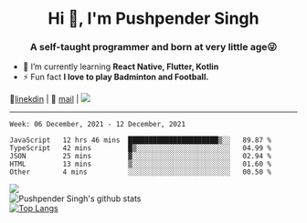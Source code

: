 <h1 align="center">Hi 👋, I'm Pushpender Singh</h1>
<h3 align="center">A self-taught programmer and born at very little age😜</h3>

- 🌱 I’m currently learning **React Native, Flutter, Kotlin**
- ⚡ Fun fact **I love to play Badminton and Football.**

👔[linekdin](https://www.linkedin.com/in/pushpender-singh-240061202/) | 📧 [mail](mailto:pushpendersingh@p2devs.com) | ![](https://komarev.com/ghpvc/?username=pushpender-singh-ap&color=blue)


---

<!--START_SECTION:waka-->
```text
Week: 06 December, 2021 - 12 December, 2021

JavaScript   12 hrs 46 mins  ██████████████████████▒░░   89.87 % 
TypeScript   42 mins         █▒░░░░░░░░░░░░░░░░░░░░░░░   04.99 % 
JSON         25 mins         ▓░░░░░░░░░░░░░░░░░░░░░░░░   02.94 % 
HTML         13 mins         ▒░░░░░░░░░░░░░░░░░░░░░░░░   01.60 % 
Other        4 mins          ░░░░░░░░░░░░░░░░░░░░░░░░░   00.50 % 
```
<!--END_SECTION:waka-->

<img align="left" src="https://github-readme-streak-stats.herokuapp.com/?user=pushpender-singh-ap&theme=dark" /></br>
![Pushpender Singh's github stats](https://github-readme-stats.vercel.app/api?username=pushpender-singh-ap&show_icons=true&theme=radical&count_private=true)</br>
[![Top Langs](https://github-readme-stats.vercel.app/api/top-langs/?username=pushpender-singh-ap&theme=radical)](https://github.com/pushpender-singh-ap/github-readme-stats)
